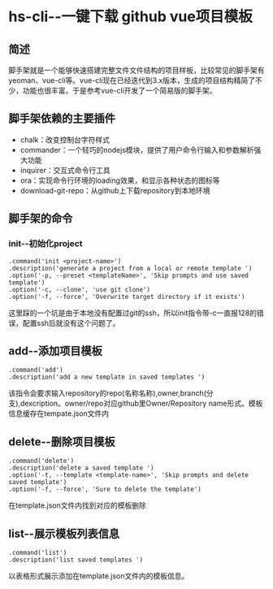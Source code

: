 # hs-cli--一键下载 github vue项目模板
## 简述
脚手架就是一个能够快速搭建完整文件文件结构的项目样板，比较常见的脚手架有yeoman、vue-cli等。vue-cli现在已经迭代到3.x版本，生成的项目结构精简了不少，功能也很丰富。于是参考vue-cli开发了一个简易版的脚手架。  
## 脚手架依赖的主要插件
- chalk：改变控制台字符样式
- commander：一个轻巧的nodejs模块，提供了用户命令行输入和参数解析强大功能
- inquirer：交互式命令行工具
- ora：实现命令行环境的loading效果，和显示各种状态的图标等
- download-git-repo：从github上下载repository到本地环境
## 脚手架的命令
### init--初始化project

```
.command('init <project-name>')
.description('generate a project from a local or remote template ')
.option('-p, --preset <templateName>', 'Skip prompts and use saved template')
.option('-c, --clone', 'use git clone')
.option('-f, --force', 'Overwrite target directory if it exists')
```
这里踩的一个坑是由于本地没有配置过git的ssh，所以init指令带-c一直报128的错误，配置ssh后就没有这个问题了。
## add--添加项目模板

```
.command('add')
.description('add a new template in saved templates ')
```
该指令会要求输入repository的repo(名称名称),owner,branch(分支),dexcription。owner/repo对应github里Owner/Repository name形式。模板信息缓存在tempate.json文件内
## delete--删除项目模板

```
.command('delete')
.description('delete a saved template ')
.option('-t, --template <template-name>', 'Skip prompts and delete saved template')
.option('-f, --force', 'Sure to delete the template')
```
在template.json文件内找到对应的模板删除
## list--展示模板列表信息

```
.command('list')
.description('list saved templates ')
```
以表格形式展示添加在template.json文件内的模板信息。